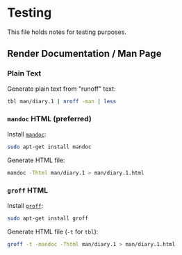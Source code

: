 # Testing

This file holds notes for testing purposes.

## Render Documentation / Man Page

### Plain Text
Generate plain text from "runoff" text:
```bash
tbl man/diary.1 | nroff -man | less
```

### `mandoc` HTML (preferred)
Install [`mandoc`](https://en.wikipedia.org/wiki/Mandoc):
```bash
sudo apt-get install mandoc
```

Generate HTML file:
```bash
mandoc -Thtml man/diary.1 > man/diary.1.html
```

### `groff` HTML
Install [`groff`](https://www.gnu.org/software/groff):
```bash
sudo apt-get install groff
```

Generate HTML file (`-t` for `tbl`):
```bash
groff -t -mandoc -Thtml man/diary.1 > man/diary.1.html
```

